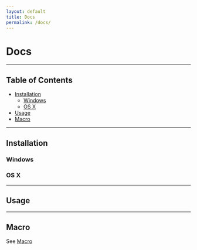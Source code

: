 ```yaml
---
layout: default
title: Docs
permalink: /docs/
---
```

 
Docs
====

-------------------------

Table of Contents
-----

- [Installation](#installation)
  - [Windows](#windows)
  - [OS X](#os-x)
- [Usage](#usage)
- [Macro](#macro)

--------------------------

## Installation

### Windows


### OS X

--------------------------

## Usage

--------------------------

## Macro

See [Macro](/macro/)